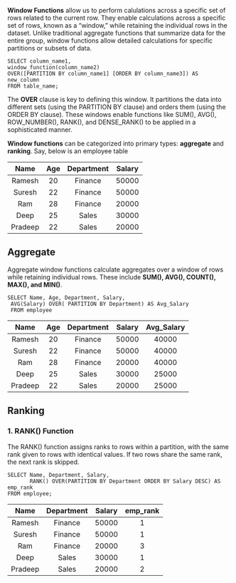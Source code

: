 **Window Functions** allow us to perform calulations across a specific set of rows related to the current row. They enable calculations across a specific set of rows, 
known as a “window,” while retaining the individual rows in the dataset. Unlike traditional aggregate functions that summarize data for the entire group, 
window functions allow detailed calculations for specific partitions or subsets of data.
```
SELECT column_name1,
window_function(column_name2)
OVER([PARTITION BY column_name1] [ORDER BY column_name3]) AS new_column
FROM table_name;
```
The **OVER** clause is key to defining this window. It partitions the data into different sets (using the PARTITION BY clause) 
and orders them (using the ORDER BY clause). These windows enable functions like SUM(), AVG(), ROW_NUMBER(), RANK(), and DENSE_RANK() 
to be applied in a sophisticated manner.

**Window functions** can be categorized into primary types: **aggregate** and **ranking**.
Say, below is an employee table

| Name        | Age         | Department    | Salary|
| :----:      |    :----:   |     :----:    | :----:|
| Ramesh      | 20          | Finance       | 50000
| Suresh      | 22          | Finance       | 50000
| Ram         | 28          | Finance       | 20000
| Deep        | 25          | Sales         | 30000
| Pradeep     | 22          | Sales         | 20000

## Aggregate
Aggregate window functions calculate aggregates over a window of rows while retaining individual rows. 
These include **SUM(), AVG(), COUNT(), MAX(), and MIN()**.
```
SELECT Name, Age, Department, Salary, 
 AVG(Salary) OVER( PARTITION BY Department) AS Avg_Salary
 FROM employee
```
| Name        | Age         | Department    | Salary | Avg_Salary|
| :----:      |    :----:   |     :----:    | :----: | :----:|
| Ramesh      | 20          | Finance       | 50000  |  40000
| Suresh      | 22          | Finance       | 50000  |  40000
| Ram         | 28          | Finance       | 20000  |  40000
| Deep        | 25          | Sales         | 30000  |  25000
| Pradeep     | 22          | Sales         | 20000  |  25000

## Ranking
### 1. RANK() Function
The RANK() function assigns ranks to rows within a partition, with the same rank given to rows with identical values. 
If two rows share the same rank, the next rank is skipped.
```
SELECT Name, Department, Salary,
       RANK() OVER(PARTITION BY Department ORDER BY Salary DESC) AS emp_rank
FROM employee;
```
| Name        |  Department    | Salary | emp_rank|
| :----:      |    :----:      | :----: | :----:|
| Ramesh      |  Finance       | 50000  |  1
| Suresh      |  Finance       | 50000  |  1
| Ram         |  Finance       | 20000  |  3
| Deep        |  Sales         | 30000  |  1
| Pradeep     |  Sales         | 20000  |  2
